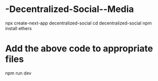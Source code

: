 # -Decentralized-Social--Media
npx create-next-app decentralized-social
cd decentralized-social
npm install ethers
# Add the above code to appropriate files
npm run dev
